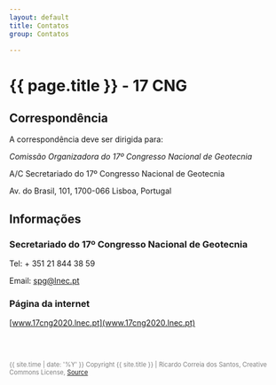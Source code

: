 ```yaml
---
layout: default
title: Contatos
group: Contatos

---
```


# {{ page.title }} - 17 CNG

## Correspondência

A correspondência deve ser dirigida para:

*Comissão Organizadora do 17º Congresso Nacional de Geotecnia*

A/C Secretariado do 17º Congresso Nacional de Geotecnia

Av. do Brasil, 101,	1700-066 Lisboa, Portugal

 
## Informações

### Secretariado do 17º Congresso Nacional de Geotecnia

Tel: + 351 21 844 38 59

Email: spg@lnec.pt


### Página da internet

[www.17cng2020.lnec.pt](www.17cng2020.lnec.pt)




  <br>
  <br>
  <p style="color: grey; font-size:0.8em"> {{ site.time | date: '%Y' }} Copyright {{ site.title }}
 | Ricardo Correia dos Santos, Creative Commons License, 
  <a href="https://github.com/ricardosgeral/CNG" target="_blank"> Source </a>
  </p>
